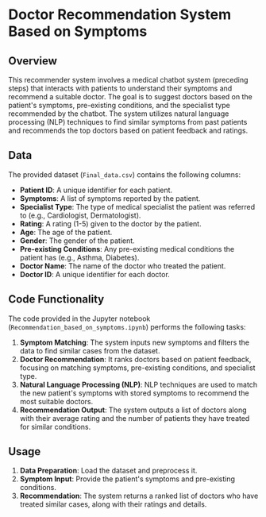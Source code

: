 
# Doctor Recommendation System Based on Symptoms

## Overview

This recommender system involves a medical chatbot system (preceding steps) that interacts with patients to understand their symptoms and recommend a suitable doctor. The goal is to suggest doctors based on the patient's symptoms, pre-existing conditions, and the specialist type recommended by the chatbot. The system utilizes natural language processing (NLP) techniques to find similar symptoms from past patients and recommends the top doctors based on patient feedback and ratings.

## Data

The provided dataset (`Final_data.csv`) contains the following columns:

- **Patient ID**: A unique identifier for each patient.
- **Symptoms**: A list of symptoms reported by the patient.
- **Specialist Type**: The type of medical specialist the patient was referred to (e.g., Cardiologist, Dermatologist).
- **Rating**: A rating (1-5) given to the doctor by the patient.
- **Age**: The age of the patient.
- **Gender**: The gender of the patient.
- **Pre-existing Conditions**: Any pre-existing medical conditions the patient has (e.g., Asthma, Diabetes).
- **Doctor Name**: The name of the doctor who treated the patient.
- **Doctor ID**: A unique identifier for each doctor.

## Code Functionality

The code provided in the Jupyter notebook (`Recommendation_based_on_symptoms.ipynb`) performs the following tasks:

1. **Symptom Matching**: The system inputs new symptoms and filters the data to find similar cases from the dataset.
2. **Doctor Recommendation**: It ranks doctors based on patient feedback, focusing on matching symptoms, pre-existing conditions, and specialist type.
3. **Natural Language Processing (NLP)**: NLP techniques are used to match the new patient's symptoms with stored symptoms to recommend the most suitable doctors.
4. **Recommendation Output**: The system outputs a list of doctors along with their average rating and the number of patients they have treated for similar conditions.

## Usage

1. **Data Preparation**: Load the dataset and preprocess it.
2. **Symptom Input**: Provide the patient's symptoms and pre-existing conditions.
3. **Recommendation**: The system returns a ranked list of doctors who have treated similar cases, along with their ratings and details.
